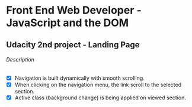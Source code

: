 # Front End Web Developer - JavaScript and the DOM

## Udacity 2nd project - Landing Page

###### Description

- [x] Navigation is built dynamically with smooth scrolling.
- [x] When clicking on the navigation menu, the link scroll to the selected section.
- [x] Active class (background change) is being applied on viewed section.
